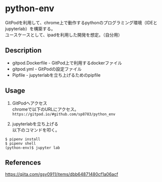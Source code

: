 python-env
====

GitPodを利用して、chrome上で動作するpythonのプログラミング環境（IDEとjupyterlab）を構築する。  
ユースケースとして、ipadを利用した開発を想定。（自分用）  

## Description
* gitpod.Dockerfile - GitPod上で利用するdockerファイル  
* gitpod.yml - GitPodの設定ファイル  
* Pipfile - jupyterlabを立ち上げるためのpipfile  

## Usage
1. GitPodへアクセス  
chromeで以下のURLにアクセス。  
`https://gitpod.io/#github.com/sp8783/python_env`

2. jupyterlabを立ち上げる  
以下のコマンドを叩く。  

```
$ pipenv install  
$ pipenv shell  
(python-env)$ jupyter lab
```

## References
https://qiita.com/gsy0911/items/dbb64871480cf1a06acf
